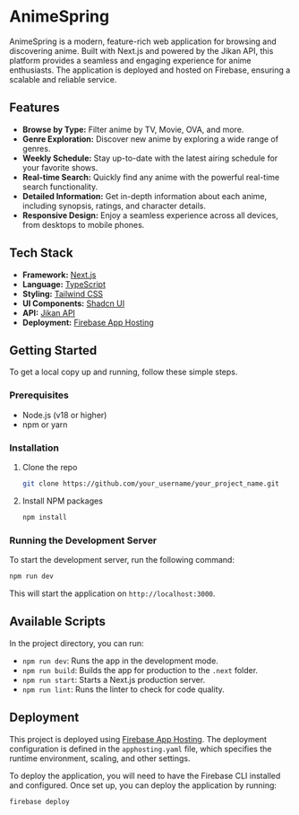 # AnimeSpring

AnimeSpring is a modern, feature-rich web application for browsing and discovering anime. Built with Next.js and powered by the Jikan API, this platform provides a seamless and engaging experience for anime enthusiasts. The application is deployed and hosted on Firebase, ensuring a scalable and reliable service.

## Features

- **Browse by Type:** Filter anime by TV, Movie, OVA, and more.
- **Genre Exploration:** Discover new anime by exploring a wide range of genres.
- **Weekly Schedule:** Stay up-to-date with the latest airing schedule for your favorite shows.
- **Real-time Search:** Quickly find any anime with the powerful real-time search functionality.
- **Detailed Information:** Get in-depth information about each anime, including synopsis, ratings, and character details.
- **Responsive Design:** Enjoy a seamless experience across all devices, from desktops to mobile phones.

## Tech Stack

- **Framework:** [Next.js](https://nextjs.org/)
- **Language:** [TypeScript](https://www.typescriptlang.org/)
- **Styling:** [Tailwind CSS](https://tailwindcss.com/)
- **UI Components:** [Shadcn UI](https://ui.shadcn.com/)
- **API:** [Jikan API](https://jikan.moe/)
- **Deployment:** [Firebase App Hosting](https://firebase.google.com/docs/app-hosting)

## Getting Started

To get a local copy up and running, follow these simple steps.

### Prerequisites

- Node.js (v18 or higher)
- npm or yarn

### Installation

1. Clone the repo
   ```sh
   git clone https://github.com/your_username/your_project_name.git
   ```
2. Install NPM packages
   ```sh
   npm install
   ```

### Running the Development Server

To start the development server, run the following command:

```sh
npm run dev
```

This will start the application on `http://localhost:3000`.

## Available Scripts

In the project directory, you can run:

- `npm run dev`: Runs the app in the development mode.
- `npm run build`: Builds the app for production to the `.next` folder.
- `npm run start`: Starts a Next.js production server.
- `npm run lint`: Runs the linter to check for code quality.

## Deployment

This project is deployed using [Firebase App Hosting](https://firebase.google.com/docs/app-hosting). The deployment configuration is defined in the `apphosting.yaml` file, which specifies the runtime environment, scaling, and other settings.

To deploy the application, you will need to have the Firebase CLI installed and configured. Once set up, you can deploy the application by running:

```sh
firebase deploy
```

